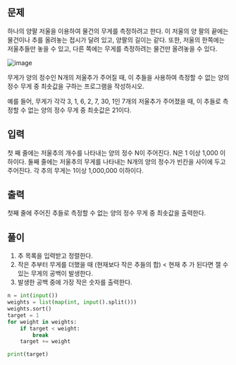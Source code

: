 ## 문제
하나의 양팔 저울을 이용하여 물건의 무게를 측정하려고 한다. 이 저울의 양 팔의 끝에는 물건이나 추를 올려놓는 접시가 달려 있고, 양팔의 길이는 같다. 또한, 저울의 한쪽에는 저울추들만 놓을 수 있고, 다른 쪽에는 무게를 측정하려는 물건만 올려놓을 수 있다.

![image](https://github.com/shb03323/Algorithm/assets/39729721/630d2425-9868-4b9f-a402-66d69d7c0339)

무게가 양의 정수인 N개의 저울추가 주어질 때, 이 추들을 사용하여 측정할 수 없는 양의 정수 무게 중 최솟값을 구하는 프로그램을 작성하시오.

예를 들어, 무게가 각각 3, 1, 6, 2, 7, 30, 1인 7개의 저울추가 주어졌을 때, 이 추들로 측정할 수 없는 양의 정수 무게 중 최솟값은 21이다. 

## 입력
첫 째 줄에는 저울추의 개수를 나타내는 양의 정수 N이 주어진다. N은 1 이상 1,000 이하이다. 둘째 줄에는 저울추의 무게를 나타내는 N개의 양의 정수가 빈칸을 사이에 두고 주어진다. 각 추의 무게는 1이상 1,000,000 이하이다.

## 출력
첫째 줄에 주어진 추들로 측정할 수 없는 양의 정수 무게 중 최솟값을 출력한다.

## 풀이
1. 추 목록을 입력받고 정렬한다.
2. 작은 추부터 무게를 더했을 때 (현재보다 작은 추들의 합) < 현재 추 가 된다면 잴 수 있는 무게의 공백이 발생한다.
3. 발생한 공백 중에 가장 작은 숫자를 출력한다.

```python
n = int(input())
weights = list(map(int, input().split()))
weights.sort()
target = 1
for weight in weights:
    if target < weight:
        break
    target += weight

print(target)
```
